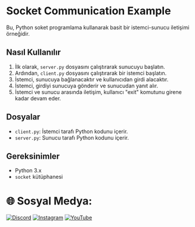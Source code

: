 # Socket Communication Example

Bu, Python soket programlama kullanarak basit bir istemci-sunucu iletişimi örneğidir.

## Nasıl Kullanılır

1. İlk olarak, `server.py` dosyasını çalıştırarak sunucuyu başlatın.
2. Ardından, `client.py` dosyasını çalıştırarak bir istemci başlatın.
3. İstemci, sunucuya bağlanacaktır ve kullanıcıdan girdi alacaktır.
4. İstemci, girdiyi sunucuya gönderir ve sunucudan yanıt alır.
5. İstemci ve sunucu arasında iletişim, kullanıcı "exit" komutunu girene kadar devam eder.

## Dosyalar

- `client.py`: İstemci tarafı Python kodunu içerir.
- `server.py`: Sunucu tarafı Python kodunu içerir.

## Gereksinimler

- Python 3.x
- `socket` kütüphanesi

# 🌐 Sosyal Medya:
[![Discord](https://img.shields.io/badge/Discord-%237289DA.svg?logo=discord&logoColor=white)](https://discord.gg/https://discord.gg/uXjfKUJXs7) [![Instagram](https://img.shields.io/badge/Instagram-%23E4405F.svg?logo=Instagram&logoColor=white)](https://instagram.com/1yazilim.exe1) [![YouTube](https://img.shields.io/badge/YouTube-%23FF0000.svg?logo=YouTube&logoColor=white)](https://youtube.com/@yoskatechnology)


